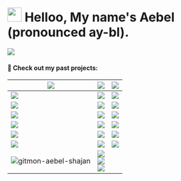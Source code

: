 # <img  src="https://media1.giphy.com/media/v1.Y2lkPTc5MGI3NjExeXdkb2xkY2QwYm56eTk5YzFyc2d5ZmpxcG9renZmMjRqcXN1dzB3cSZlcD12MV9pbnRlcm5hbF9naWZfYnlfaWQmY3Q9cw/sNC71wDxPr0CgGB8zX/giphy.gif" width="32" height="32" allowFullScreen/>  Helloo, My name's Aebel (pronounced ay-bl).  
![][visits]
#### 🔭 Check out my past projects:
| ![][col-img]| ![][col-img]  | ![][col-img] |
|-|-|-|
|[![][img-1]][dep-1] | [![][img-2]][dep-2] |  [![][img-3]][dep-3] | 
|[![][github-badge]][src-1] |[![][github-badge]][src-2] | [![][github-badge]][src-3] |
|[![][img-4]][dep-4]| [![][img-5]][dep-5] | [![][img-6]][dep-6] |
|[![][github-badge]][src-4] | [![][github-badge]][src-5] | [![][github-badge]][src-6] |
| [![][img-7]][dep-7] | [![][img-8]][dep-8] | [![][img-9]][dep-9] |
| [![][github-badge]][src-7] | [![][github-badge]][src-8]| [![][github-badge]][src-9] |
|![gitmon-aebel-shajan](https://github.com/user-attachments/assets/34eced6e-e3d1-4907-b6b7-5334d9a3e360)|  [![][linked-in]][linked-in-src] <br> [![][hacker-rank]][hacker-rank-src] <br> [![][free-code-camp]][free-code-camp-src]


<!--
#### 
|🍳 Skills| ![][col-img]|
|-|-|
|**Languages**|![][java-badge]![][cpp-badge]![][js-badge]![][python-badge] |
|**Databases**|![][postgres-badge]|
|**Tools**|![][vscode-badge]![][intellij-badge]![][git-badge]![][vercel-badge]|

|📚Libraries| ![][col-img]|
|-|-|
|**Javascript**|![][react-badge]![][webpack-badge]![][threejs-badge]|
|**Java**|![][spring-badge]|
|**Python**|![][tensorflow-badge]![][scipy-badge]![][pandas-badge]![][matplotlib-badge]![][keras-badge]|
-->

<!-- Assets -->
  <!-- Other stuff -->
  [visits]: https://visit-counter.vercel.app/counter.png?page=https%3A%2F%2Fgithub.com%2FAebel-Shajan&s=40&c=000000&bg=00000000&no=5&ff=linebeam&tb=Visits%3A+&ta=
  
  <!-- For equal columns -->
  [col-img]: https://github.com/user-attachments/assets/fd52a5cf-d0c2-43dd-b53f-7762c124308d


  <!-- Project deployments -->
  [dep-1]: https://chromewebstore.google.com/detail/yee-mux/fjieejlgkgfmcoelccgobbpcngpnaoph
  [dep-2]: https://chromewebstore.google.com/detail/subway-surfers-screen-rea/jcijfneifjnhbgahlokgkmpcnocgpegd
  [dep-3]: https://chromewebstore.google.com/detail/scroll-minimap-for-chatgp/apekbedjllgmacohbcckgipfhjddehkf
  [dep-4]: https://gitmon-card-generator.vercel.app
  [dep-5]: https://strong.streamlit.app
  [dep-6]: https://wocket-weague.vercel.app
  [dep-7]: https://aebel-shajan.github.io/
  [dep-8]: https://chromewebstore.google.com/detail/contents-panel-for-fcc/cmogdnmmkblhlbdbppfahmclekapmdjo
  [dep-9]: https://driftin-deliveries.vercel.app/
  
  <!-- Project links -->
  [src-1]:https://github.com/Aebel-Shajan/yee-mux-extension
  [src-2]:https://github.com/Aebel-Shajan/subway_surfers_screen_reader
  [src-3]:https://github.com/Aebel-Shajan/scroll-minimap-for-chatgpt
  [src-4]:https://github.com/Aebel-Shajan/gitmon-card-generator
  [src-5]:https://github.com/Aebel-Shajan/gym-data-analysis
  [src-6]:https://github.com/Aebel-Shajan/Wocket-Weague
  [src-7]:https://github.com/Aebel-Shajan/aebel-shajan.github.io
  [src-8]:https://github.com/Aebel-Shajan/FreeCodeCamp-Contents-Chrome-Extension
  [src-9]:https://github.com/Aebel-Shajan/Driftin-Deliveries
  
  <!-- Project thumbnails -->
  [img-1]: https://raw.github.com/Aebel-Shajan/yee-mux-extension/main/thumbnail.png
  [img-2]:https://raw.github.com/Aebel-Shajan/subway_surfers_screen_reader/main/thumbnail.png
  [img-3]:https://raw.github.com/Aebel-Shajan/scroll-minimap-for-chatgpt/main/thumbnail.png
  [img-4]:https://raw.github.com/Aebel-Shajan/gitmon-card-generator/main/thumbnail.png
  [img-5]:https://raw.github.com/Aebel-Shajan/gym-data-analysis/main/thumbnail.png
  [img-6]:https://raw.github.com/Aebel-Shajan/Wocket-Weague/main/thumbnail.png
  [img-7]:https://raw.github.com/Aebel-Shajan/aebel-shajan.github.io/main/thumbnail.png
  [img-8]:https://raw.github.com/Aebel-Shajan/FreeCodeCamp-Contents-Chrome-Extension/main/thumbnail.png
  [img-9]:https://raw.github.com/Aebel-Shajan/Driftin-Deliveries/main/thumbnail.png

  <!-- Socials -->
  [twitter]: https://img.shields.io/badge/X-000?logo=x&logoColor=fff&style=for-the-badge
  [twitter-src]: https://x.com/aebel_s
  [free-code-camp]: https://img.shields.io/badge/freeCodeCamp-0A0A23?logo=freecodecamp&logoColor=fff&style=for-the-badge
  [free-code-camp-src]:https://www.freecodecamp.org/Aebel 
  [hacker-rank]: https://img.shields.io/badge/HackerRank-00EA64?logo=hackerrank&logoColor=000&style=for-the-badge
  [hacker-rank-src]: https://www.hackerrank.com/profile/aebelshajan_work
  [linked-in]: https://img.shields.io/badge/LinkedIn-0A66C2?logo=linkedin&logoColor=fff&style=for-the-badge
  [linked-in-src]:https://www.linkedin.com/in/aebel-shajan/ 

  <!-- Badges -->   
  [github-badge]: https://img.shields.io/badge/GitHub-181717?logo=github&logoColor=fff&style=for-the-badge
  [java-badge]: https://img.shields.io/badge/java-%23ED8B00.svg?style=for-the-badge&logo=openjdk&logoColor=white
  [cpp-badge]: https://img.shields.io/badge/c++-%2300599C.svg?style=for-the-badge&logo=c%2B%2B&logoColor=white
  [js-badge]: https://img.shields.io/badge/javascript-%23323330.svg?style=for-the-badge&logo=javascript&logoColor=%23F7DF1E
  [python-badge]: https://img.shields.io/badge/python-3670A0?style=for-the-badge&logo=python&logoColor=ffdd54
  [postgres-badge]: https://img.shields.io/badge/postgres-%23316192.svg?style=for-the-badge&logo=postgresql&logoColor=white
  [vscode-badge]: https://img.shields.io/badge/Visual%20Studio%20Code-0078d7.svg?style=for-the-badge&logo=visual-studio-code&logoColor=white
  [intellij-badge]: https://img.shields.io/badge/IntelliJIDEA-000000.svg?style=for-the-badge&logo=intellij-idea&logoColor=white
  [git-badge]: https://img.shields.io/badge/git-%23F05033.svg?style=for-the-badge&logo=git&logoColor=white
  [vercel-badge]: https://img.shields.io/badge/vercel-%23000000.svg?style=for-the-badge&logo=vercel&logoColor=white
  [react-badge]: https://img.shields.io/badge/react-%2320232a.svg?style=for-the-badge&logo=react&logoColor=%2361DAFB
  [webpack-badge]: https://img.shields.io/badge/webpack-%238DD6F9.svg?style=for-the-badge&logo=webpack&logoColor=black
  [threejs-badge]: https://img.shields.io/badge/threejs-black?style=for-the-badge&logo=three.js&logoColor=white
  [spring-badge]: https://img.shields.io/badge/spring-%236DB33F.svg?style=for-the-badge&logo=spring&logoColor=white
  [tensorflow-badge]: https://img.shields.io/badge/TensorFlow-%23FF6F00.svg?style=for-the-badge&logo=TensorFlow&logoColor=white
  [scipy-badge]: https://img.shields.io/badge/SciPy-%230C55A5.svg?style=for-the-badge&logo=scipy&logoColor=%white
  [pandas-badge]: https://img.shields.io/badge/pandas-%23150458.svg?style=for-the-badge&logo=pandas&logoColor=white
  [matplotlib-badge]: https://img.shields.io/badge/Matplotlib-%23ffffff.svg?style=for-the-badge&logo=Matplotlib&logoColor=black
  [keras-badge]: https://img.shields.io/badge/Keras-%23D00000.svg?style=for-the-badge&logo=Keras&logoColor=white

<!--
**Aebel-Shajan/Aebel-Shajan** is a ✨ _special_ ✨ repository because its `README.md` (this file) appears on your GitHub profile.

Here are some ideas to get you started:

- 🔭 I’m currently working on ...
- 
- 👯 I’m looking to collaborate on ...
- 🤔 I’m looking for help with ...
- 💬 Ask me about ...
- 📫 How to reach me: ...
- 😄 Pronouns: ...
- ⚡ Fun fact: ...
-->
